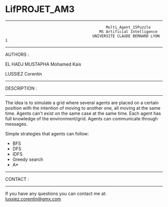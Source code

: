 # LifPROJET_AM3

****************************************************************************************************************
                                                 Multi_Agent_15Puzzle                             
                                              MS Artificial Intelligence                
                                           UNIVERSITE CLAUDE BERNARD LYON 1              
****************************************************************************************************************

AUTHORS :

EL HADJ MUSTAPHA Mohamed Kais

LUSSIEZ Corentin 

*********************
DESCRIPTION :
*********************
The idea is to simulate a grid where several agents are placed on a certain position with the intention of moving to another one, all moving at the same time.
Agents can't exist on the same case at the same time.
Each agent has full knowledge of the environment/grid.
Agents can communicate through messages.

Simple strategies that agents can follow:
- BFS
- DFS
- IDFS
- Greedy search
- A*

*********************
CONTACT :
*********************
If you have any questions you can contact me at: lussiez.corentin@gmx.com
